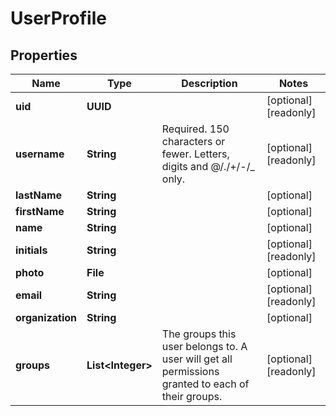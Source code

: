 

# UserProfile


## Properties

| Name | Type | Description | Notes |
|------------ | ------------- | ------------- | -------------|
|**uid** | **UUID** |  |  [optional] [readonly] |
|**username** | **String** | Required. 150 characters or fewer. Letters, digits and @/./+/-/_ only. |  [optional] [readonly] |
|**lastName** | **String** |  |  [optional] |
|**firstName** | **String** |  |  [optional] |
|**name** | **String** |  |  [optional] |
|**initials** | **String** |  |  [optional] [readonly] |
|**photo** | **File** |  |  [optional] |
|**email** | **String** |  |  [optional] [readonly] |
|**organization** | **String** |  |  [optional] |
|**groups** | **List&lt;Integer&gt;** | The groups this user belongs to. A user will get all permissions granted to each of their groups. |  [optional] [readonly] |



